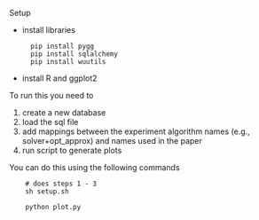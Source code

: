 Setup

* install libraries

        pip install pygg
        pip install sqlalchemy
        pip install wuutils

* install R and ggplot2


To run this you need to 

1. create a new database
2. load the sql file
3. add mappings between the experiment algorithm names (e.g., solver+opt_approx) and names used in the paper
4. run script to generate plots

You can do this using the following commands

        # does steps 1 - 3
        sh setup.sh

        python plot.py
